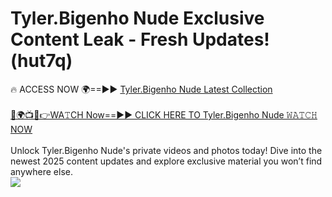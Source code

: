 # Tyler.Bigenho Nude Exclusive Content Leak - Fresh Updates! (hut7q)

🔥 ACCESS NOW 🌍==►► <a href="https://tinyurl.com/yc657z5k" rel="nofollow">Tyler.Bigenho Nude Latest Collection</a>
<br><br>
[🔴🌍📺📱👉WA𝚃CH Now==►► CLICK HERE TO Tyler.Bigenho Nude 𝚆𝙰𝚃𝙲𝙷 NOW](https://tinyurl.com/yc657z5k)
<br><br>
Unlock Tyler.Bigenho Nude's private videos and photos today! Dive into the newest 2025 content updates and explore exclusive material you won’t find anywhere else.
<br>
<a href="https://tinyurl.com/yc657z5k" rel="nofollow" data-target="animated-image.originalLink"><img src="https://camo.githubusercontent.com/8a4f000d20f83aca3bf7ec5f350d767afa0574a8a352519fd8cfa583a6f93a33/68747470733a2f2f692e696d6775722e636f6d2f644a486b345a712e676966" data-canonical-src="https://i.imgur.com/dJHk4Zq.gif" style="max-width: 100%; display: inline-block;" data-target="animated-image.originalImage"></a>
<br>
